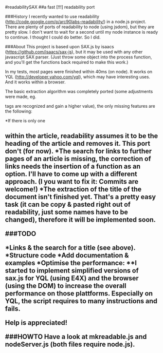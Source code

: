 #readabilitySAX
##a fast [!!!] readability port

###History
I recently wanted to use readability (http://code.google.com/p/arc90labs-readability/) in a node.js project. There are plenty of ports of readability to node (using jsdom), but they are pretty slow. I don't want to wait for a second until my node instance is ready to continue. I thought I could do better. So I did.

###About
This project is based upon SAX.js by isaacs (https://github.com/isaacs/sax-js), but it may be used with any other javascript SAX parser. (Just throw some object into the process function, and you'll get the functions back required to make this work.)

In my tests, most pages were finished within 40ms (on node). It works on YQL (http://developer.yahoo.com/yql), which may have interesting uses. And it works within a browser.

The basic extraction algorithm was completely ported (some adjustments were made, eg. <article> tags are recognized and gain a higher value), the only missing features are the following:

*If there is only one <h2> within the article, readability assumes it to be the heading of the article and removes it. This port don't (for now).
*The search for links to further pages of an article is missing, the correction of links needs the insertion of a function as an option. I'll have to come up with a different approach. (I you want to fix it: Commits are welcome!)
*The extraction of the title of the document isn't finished yet. That's a pretty easy task (it can be copy & pasted right out of readability, just some names have to be changed), therefore it will be implemented soon.

###TODO

*Links & the search for a title (see above).
*Structure code
*Add documentation & examples
*Optimise the performance:
**I started to implement simplified versions of sax.js for YQL (using E4X) and the browser (using the DOM) to increase the overall performance on those plattforms. Especially on YQL, the script requires to many instructions and fails.

Help is appreciated!

###HOWTO
Have a look at mkreadable.js and nodeServer.js (both files require node.js).